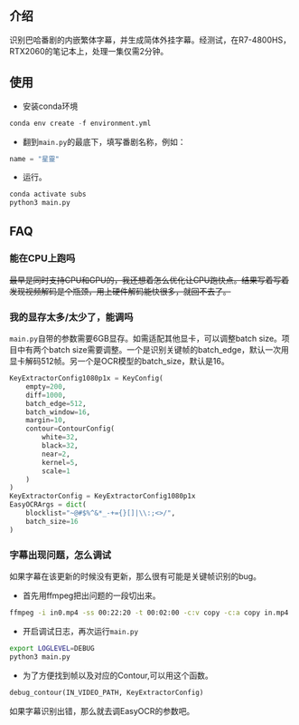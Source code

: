 ## 介绍
识别巴哈番剧的内嵌繁体字幕，并生成简体外挂字幕。经测试，在R7-4800HS，RTX2060的笔记本上，处理一集仅需2分钟。

## 使用
- 安装conda环境
```py
conda env create -f environment.yml
```

- 翻到`main.py`的最底下，填写番剧名称，例如：
```py
name = "星靈"
```

- 运行。
```bash
conda activate subs
python3 main.py
```

## FAQ
### 能在CPU上跑吗
~~最早是同时支持CPU和GPU的，我还想着怎么优化让CPU跑快点。结果写着写着发现视频解码是个瓶颈，用上硬件解码能快很多，就回不去了。~~

### 我的显存太多/太少了，能调吗
`main.py`自带的参数需要6GB显存。如需适配其他显卡，可以调整batch size。项目中有两个batch size需要调整。一个是识别关键帧的batch_edge，默认一次用显卡解码512帧。另一个是OCR模型的batch_size，默认是16。
```py
KeyExtractorConfig1080p1x = KeyConfig(
    empty=200, 
    diff=1000, 
    batch_edge=512, 
    batch_window=16, 
    margin=10, 
    contour=ContourConfig(
        white=32, 
        black=32, 
        near=2, 
        kernel=5, 
        scale=1
    )
)
KeyExtractorConfig = KeyExtractorConfig1080p1x
EasyOCRArgs = dict(
    blocklist="~@#$%^&*_-+={}[]|\\:;<>/",
    batch_size=16
)
```

### 字幕出现问题，怎么调试
如果字幕在该更新的时候没有更新，那么很有可能是关键帧识别的bug。
- 首先用ffmpeg把出问题的一段切出来。
```bash
ffmpeg -i in0.mp4 -ss 00:22:20 -t 00:02:00 -c:v copy -c:a copy in.mp4
```
- 开启调试日志，再次运行`main.py`
```bash
export LOGLEVEL=DEBUG
python3 main.py
```
- 为了方便找到帧以及对应的Contour,可以用这个函数。
```py
debug_contour(IN_VIDEO_PATH, KeyExtractorConfig)
```

如果字幕识别出错，那么就去调EasyOCR的参数吧。